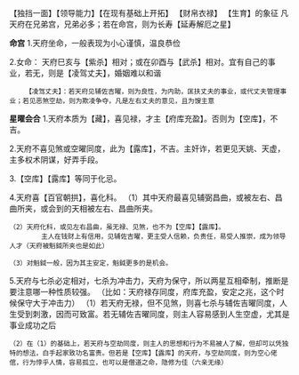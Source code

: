 【独挡一面】【领导能力】【在现有基础上开拓】
【财帛衣禄】
【生育】的象征
    凡天府在兄弟宫，兄弟必多；若在命宫，则为长寿【延寿解厄之星】


**命宫**
1.天府坐命，一般表现为小心谨慎，温良恭俭

2.女命：
    天府巳亥与【紫杀】相对；或在卯酉与【武杀】相对。宜有自己的事业，若无，则是【凌驾丈夫】，婚姻难以和谐

        【凌驾丈夫】：若天府见辅佐吉曜，则为良性，为内助，匡扶丈夫的事业，或代丈夫管理事业；若见恶煞空劫，则为欺凌争夺，凡是左右丈夫的意见，且为馊主意

**星曜会合**
1.天府本质为【藏】，喜见禄，才主【府库充盈】。否则为【空库】，不吉。

2.天府不喜见煞或空曜同度，此为【露库】，不吉。主奸诈，若更见天姚、天虚，主多权术阴谋，好弄手段。

3.【空库】【露库】等同于化忌。

4.天府喜【百官朝拱】，喜化科。
    （1）其中天府最喜见辅弼昌曲，或被左右、昌曲所夹，或会到的天相被左右、昌曲所夹。

    （2）天府化科，或见左右昌曲，虽无禄、见煞，也不为【空库】【露库】。
            主人在钱财上有信用，见辅佐吉曜，更主受人信赖，负责任，易受人推崇，成为领导人才（天府被魁鉞所夹也是如此）

    （3）对魁鉞一般，因为其主安定，魁鉞更多的是机会。

5.天府与七杀必定相对，七杀为冲击力，天府为保守，所以两星互相牵制，推断是要注意哪一种性质较强。
    （比如：天府禄存同度，府库充盈，安定之兆，这个时候保守大于冲击力）
    （1）若天府无禄，但不见煞，则喜七杀与辅佐吉曜同度，人生受到刺激，因而可致富。若无辅佐吉曜同度，则主人容易感到人生空虚，尤其是事业成功之后

    （2）在（1）的基础上，若天府与空劫同度，则主人的思想和行为不易被人了解，但却可以凭独特的想法，白手起家致功名富贵。但若是【空库】【露库】的天府，与空劫同度，则为空心佬倌，行为悖乎人情，容易孤立，也可以是僧道之命，隐修为佳（六亲无缘）

       
